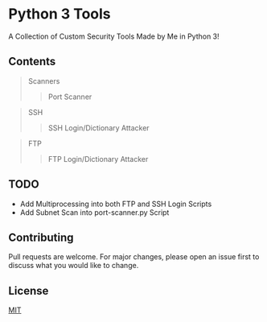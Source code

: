 # Python 3 Tools #

A Collection of Custom Security Tools Made by Me in Python 3!

## Contents ##
> Scanners
>> Port Scanner

> SSH
>> SSH Login/Dictionary Attacker

> FTP
>> FTP Login/Dictionary Attacker

## TODO ##
* Add Multiprocessing into both FTP and SSH Login Scripts
* Add Subnet Scan into port-scanner.py Script

## Contributing ## 

Pull requests are welcome. For major changes, please open an issue first to discuss what you would like to change.

## License ## 

[MIT](https://choosealicense.com/licenses/mit/)
